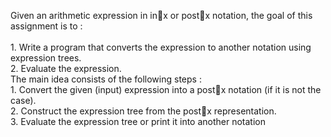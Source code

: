 Given an arithmetic expression in inx or postx notation, the goal of this assignment is to :</br>
</br>1. Write a program that converts the expression to another notation using expression trees.
</br>2. Evaluate the expression.
</br>The main idea consists of the following steps :
</br>1. Convert the given (input) expression into a postx notation (if it is not the case).
</br>2. Construct the expression tree from the postx representation.
</br>3. Evaluate the expression tree or print it into another notation
